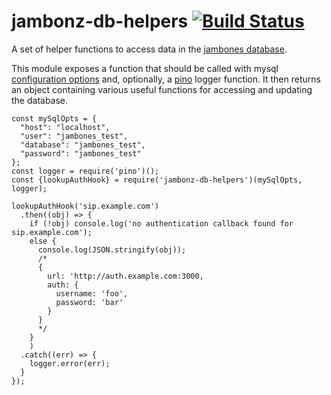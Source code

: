 # jambonz-db-helpers  [![Build Status](https://secure.travis-ci.org/jambonz/jambones-db-helpers.png)](http://travis-ci.org/jambonz/jambones-db-helpers)


A set of helper functions to access data in the [jambones database](https://github.com/jambonz/jambones-api-server/blob/master/db/jambones-sql.sql).

This module exposes a function that should be called with mysql [configuration options](https://www.npmjs.com/package/mysql#connection-options) and, optionally, a [pino](https://www.npmjs.com/package/pino) logger function.  It then returns an object containing various useful functions for accessing and updating the database.

```
const mySqlOpts = {
  "host": "localhost",
  "user": "jambones_test",
  "database": "jambones_test",
  "password": "jambones_test"
};
const logger = require('pino')();
const {lookupAuthHook} = require('jambonz-db-helpers')(mySqlOpts, logger);

lookupAuthHook('sip.example.com')
  .then((obj) => {
    if (!obj) console.log('no authentication callback found for sip.example.com');
    else {
      console.log(JSON.stringify(obj));
      /*
      {
        url: 'http://auth.example.com:3000,
        auth: {
          username: 'foo',
          password: 'bar'
        }
      }
      */
    }
    )
  .catch((err) => {
    logger.error(err);
  }
});
```